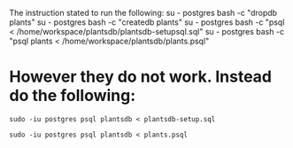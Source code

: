The instruction stated to run the following:
su - postgres bash -c "dropdb plants"
su - postgres bash -c "createdb plants"
su - postgres bash -c "psql < /home/workspace/plantsdb/plantsdb-setupsql.sql"
su - postgres bash -c "psql plants < /home/workspace/plantsdb/plants.psql"

# However they do not work.  Instead do the following:
```
sudo -iu postgres psql plantsdb < plantsdb-setup.sql

sudo -iu postgres psql plantsdb < plants.psql
```

